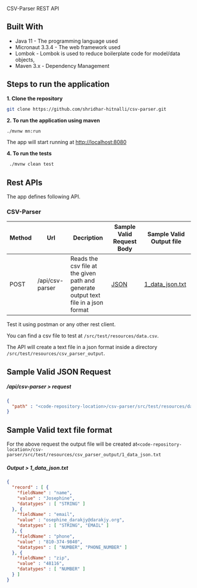 CSV-Parser REST API

## Built With

* Java 11 - The programming language used
* Micronaut 3.3.4 - The web framework used
* Lombok - Lombok is used to reduce boilerplate code for model/data objects,
* Maven 3.x - Dependency Management

## Steps to run the application

**1. Clone the repository**

```bash
git clone https://github.com/shridhar-hitnalli/csv-parser.git
```
**2. To run the application using maven**
```bash
./mvnw mn:run
```
The app will start running at <http://localhost:8080>

**4. To run the tests**
```bash
 ./mvnw clean test
```

## Rest APIs

The app defines following API.

### CSV-Parser

| Method | Url             | Decription                                                                               | Sample Valid Request Body | Sample Valid Output file |
|--------|-----------------|------------------------------------------------------------------------------------------|---------------------------|------------------------- |
| POST   | /api/csv-parser | Reads the csv file at the given path and <br/>generate output text file in a json format | [JSON](#jsoncreate)       | [1_data_json.txt](#jsonoutput)      |


Test it using postman or any other rest client.

You can find a csv file to test at ```/src/test/resources/data.csv```.

The API will create a text file in a json format inside a directory ```/src/test/resources/csv_parser_output```.

## Sample Valid JSON Request

##### <a id="jsoncreate"> /api/csv-parser > request</a>
```json
{
  "path" : "<code-repository-location>/csv-parser/src/test/resources/data.csv"
}
```

## Sample Valid text file format
For the above request the output file will be created at```<code-repository-location>/csv-parser/src/test/resources/csv_parser_output/1_data_json.txt```
##### <a id="jsonoutput"> Output > 1_data_json.txt</a>
```json
{
  "record" : [ {
    "fieldName" : "name",
    "value" : "Josephine",
    "datatypes" : [ "STRING" ]
  }, {
    "fieldName" : "email",
    "value" : "osephine_darakjy@darakjy.org",
    "datatypes" : [ "STRING", "EMAIL" ]
  }, {
    "fieldName" : "phone",
    "value" : "810-374-9840",
    "datatypes" : [ "NUMBER", "PHONE_NUMBER" ]
  }, {
    "fieldName" : "zip",
    "value" : "48116",
    "datatypes" : [ "NUMBER" ]
  } ]
}

```
